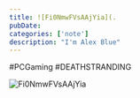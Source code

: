 ```yaml
---
title: ![Fi0NmwFVsAAjYia](.
pubDate: 
categories: ['note']
description: "I'm Alex Blue"
---
```


#PCGaming #DEATHSTRANDING

![Fi0NmwFVsAAjYia](./attachments/bafkreigj4x3hahxocbsattw4t4p6s6hazsjjmwc6pgvxvdnghqm7wnemru)